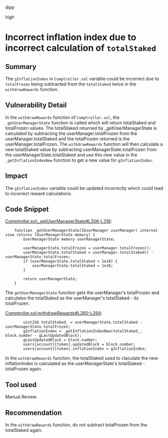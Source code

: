 dipp

high

# Incorrect inflation index due to incorrect calculation of ```totalStaked```

## Summary

The ```gInflationIndex``` in ```Comptroller.sol``` variable could be incorrect due to ```totalFrozen``` being subtracted from the ```totalStaked``` twice in the ```withdrawRewards``` function.

## Vulnerability Detail

In the ```withdrawRewards``` function of ```Comptroller.sol```, the ```_getUserManagerState``` function is called which will return totalStaked and totalFrozen values. The totalStaked returned by _getUserManagerState is calculated by subtracting the userManager.totalFrozen from the userManager.totalStaked and the totalFrozen returned is the userManager.totalFrozen. The ```withdrawRewards``` function will then calculate a new totalStaked value by subtracting userManagerState.totalFrozen from the userManagerState.totalStaked and use this new value in the ```_getInflationIndexNew``` function to get a new value for ```gInflationIndex```.

## Impact

The ```gInflationIndex``` variable could be updated incorrectly which could lead to incorrect reward calculations.

## Code Snippet

[Comptroller.sol:_getUserManagerState#L306-L316](https://github.com/sherlock-audit/2022-10-union-finance/blob/main/union-v2-contracts/contracts/token/Comptroller.sol#L306-L316):
```solidity
    function _getUserManagerState(IUserManager userManager) internal view returns (UserManagerState memory) {
        UserManagerState memory userManagerState;

        userManagerState.totalFrozen = userManager.totalFrozen();
        userManagerState.totalStaked = userManager.totalStaked() - userManagerState.totalFrozen;
        if (userManagerState.totalStaked < 1e18) {
            userManagerState.totalStaked = 1e18;
        }

        return userManagerState;
    }
```

The ```getUserManagerState``` function gets the userManager's totalFrozen and calculates the totalStaked as the userManager's totalStaked - its totalFrozen.

[Comptroller.sol:withdrawRewards#L260-L264](https://github.com/sherlock-audit/2022-10-union-finance/blob/main/union-v2-contracts/contracts/token/Comptroller.sol#L260-L264):
```solidity
        uint256 totalStaked_ = userManagerState.totalStaked - userManagerState.totalFrozen;
        gInflationIndex = _getInflationIndexNew(totalStaked_, block.number - gLastUpdatedBlock);
        gLastUpdatedBlock = block.number;
        users[account][token].updatedBlock = block.number;
        users[account][token].inflationIndex = gInflationIndex;
```

In the ```withdrawRewards``` function, the totalStaked used to claculate the new inflationIndex is calculated as the userManagerState's totalStaked - totalFrozen again.

## Tool used

Manual Review

## Recommendation

In the ```withdrawRewards``` function, do not subtract totalFrozen from the totalStaked again.
